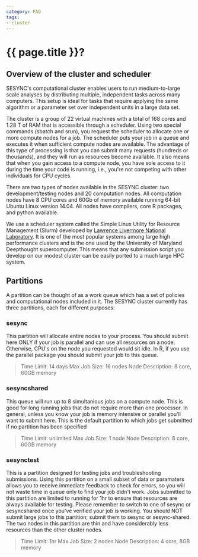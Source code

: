 ```yaml
---
category: FAQ
tags:
- cluster
---
```


# {{ page.title }}?

## Overview of the cluster and scheduler

SESYNC's computational cluster enables users to run medium-to-large scale analyses by distributing multiple, independent tasks across many
computers. This setup is ideal for tasks that require applying the same algorithm or a parameter set over independent units in a large data
set.

The cluster is a group of 22 virtual machines with a total of 168 cores and 1.28 T of RAM that is accessible through
a scheduler. Using two special commands (sbatch and srun), you request the scheduler to allocate one or more compute nodes for a job.
The scheduler puts your job in a queue and executes it when sufficient compute nodes are available. The advantage of this type of
processing is that you can submit many requests (hundreds or thousands), and they will run as  resources become available. It also means
that when you gain access to a compute node, you have sole access to it during the time your code is running, i.e., you're not competing with
other individuals for CPU cycles. 

There are two types of nodes available in the SESYNC cluster: two development/testing nodes and 20 computation nodes. All computation nodes have
8 CPU cores and 60Gb of memory available running 64-bit Ubuntu Linux version 14.04. All nodes have compilers, core R packages,
and python available. 

We use a scheduler system called the Simple Linux Utility for Resource Management (Slurm) developed by [Lawrence Livermore National Laboratory](https://www.llnl.gov/).
It is  one of the most popular systems among large high performance clusters and is the one used by the University of Maryland Deepthought
supercomputer. This means that any submission script you develop on our modest cluster can be easily ported to a much large HPC system.

## Partitions

A partition can be thought of as a work queue which has a set of policies and computational nodes included in it. The SESYNC cluster
currently has three partitions, each for different purposes:

### sesync
This partition will allocate entire nodes to your process. You should submit here ONLY if your job is parallel and can use all
resources on a node. Otherwise, CPU's on the node you requested would sit idle. In R, if you use the parallel package you should
submit your job to this queue.  
> Time Limit: 14 days
> Max Job Size: 16 nodes
> Node Description: 8 core, 60GB memory

### sesyncshared
This queue will run up to 8 simultanious jobs on a compute node. This is good for long running jobs that do not require more than
one processor. In general, unless you know your job is memory intensive or parallel you'll want to submit here. This is the default
partition to which jobs get submitted if no partition has been specified
> Time Limit: unlimited
> Max Job Size: 1 node
> Node Description: 8 core, 60GB memory

### sesynctest
This is a partition designed for testing jobs and troubleshooting submissions. Using this partition on a small subset of data or
paramaters allows you to receive immediate feedback to check for errors, so you will not waste time in queue only to find your
job didn't work. Jobs submitted to this partition are limited to running for 1hr to ensure that resources are always available for
testing.  Please remember to switch to one of sesync or sesyncshared once you've verified your job is working. You should NOT submit
large jobs to this partition; submit them to sesync or sesync-shared. The two nodes in this partition are thin and have considerably
less resources than the other cluster nodes. 
> Time Limit: 1hr
> Max Job Size: 2 nodes
> Node Description: 4 core, 8GB memory
